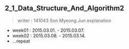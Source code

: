 ## 2_1_Data_Structure_And_Algorithm2
> writer : 141043 Son Myeong Jun
> explanation
 - week01 : 2015.03.01. - 2015.03.07.
 - week02 : 2015.03.08. - 2015.03.14.
 - ...repeat
